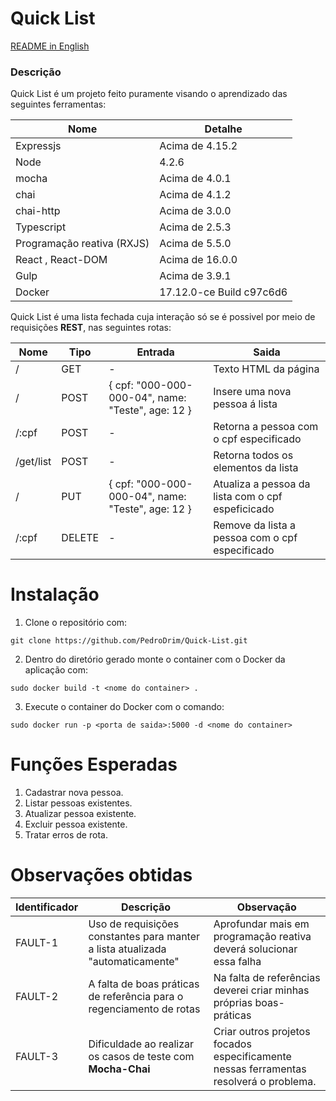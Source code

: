 # Quick List

[README in English](https://github.com/PedroDrim/Quick-List/blob/master/README_ENGLISH.md)

### Descrição

Quick List é um projeto feito puramente visando o aprendizado das seguintes ferramentas: 

| Nome | Detalhe |
|-------|--------|
| Expressjs | Acima de 4.15.2 |
| Node | 4.2.6
| mocha | Acima de 4.0.1 |
| chai | Acima de 4.1.2 |
| chai-http | Acima de 3.0.0 |
| Typescript | Acima de 2.5.3 |
| Programação reativa (RXJS) | Acima de 5.5.0 |
| React , React-DOM | Acima de 16.0.0 |
| Gulp | Acima de 3.9.1 |
| Docker | 17.12.0-ce Build c97c6d6 |

Quick List é uma lista fechada cuja interação só se é possivel por meio de requisições **REST**, nas seguintes rotas:

| Nome | Tipo | Entrada | Saida |
|------|------|---------|-------|
| / | GET | - | Texto HTML da página |
| / | POST | { cpf: "000-000-000-04", name: "Teste", age: 12 } | Insere uma nova pessoa á lista |
| /:cpf | POST | - | Retorna a pessoa com o cpf especificado |
| /get/list | POST | - | Retorna todos os elementos da lista |
| / | PUT | { cpf: "000-000-000-04", name: "Teste", age: 12 } | Atualiza a pessoa da lista com o cpf espeficicado |
| /:cpf | DELETE | - | Remove da lista a pessoa com o cpf especificado |

# Instalação

1. Clone o repositório com: 
```
git clone https://github.com/PedroDrim/Quick-List.git
```
2. Dentro do diretório gerado monte o container com o Docker da aplicação com: 
```
sudo docker build -t <nome do container> .
```
3. Execute o container do Docker com o comando:
```
sudo docker run -p <porta de saida>:5000 -d <nome do container>
```

# Funções Esperadas

1. Cadastrar nova pessoa.
2. Listar pessoas existentes.
3. Atualizar pessoa existente.
4. Excluir pessoa existente.
5. Tratar erros de rota.

# Observações obtidas

| Identificador | Descrição | Observação |
|---------------|-----------|------------|
| FAULT-1 | Uso de requisições constantes para manter a lista atualizada "automaticamente" | Aprofundar mais em programação reativa deverá solucionar essa falha |
| FAULT-2 | A falta de boas práticas de referência para o regenciamento de rotas | Na falta de referências deverei criar minhas próprias boas-práticas |
| FAULT-3 | Dificuldade ao realizar os casos de teste com **Mocha-Chai** | Criar outros projetos focados especificamente nessas ferramentas resolverá o problema. |
